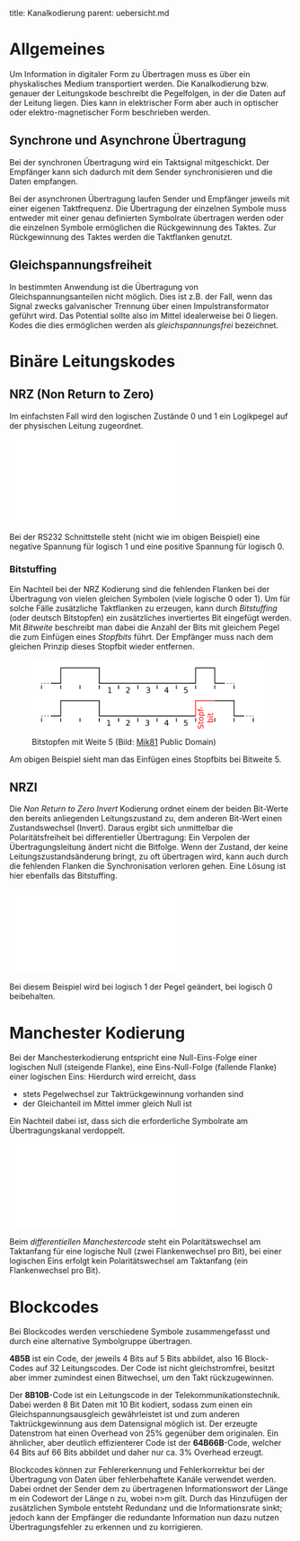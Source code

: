 title: Kanalkodierung
parent: uebersicht.md

# Allgemeines
Um Information in digitaler Form zu Übertragen muss es über ein physkalisches Medium transportiert werden. Die Kanalkodierung bzw. genauer der Leitungskode beschreibt die Pegelfolgen, in der die Daten auf der Leitung liegen. Dies kann in elektrischer Form aber auch in optischer oder elektro-magnetischer Form beschrieben werden.

## Synchrone und Asynchrone Übertragung
Bei der synchronen Übertragung wird ein Taktsignal mitgeschickt. Der Empfänger kann sich dadurch mit dem Sender synchronisieren und die Daten empfangen.

Bei der asynchronen Übertragung laufen Sender und Empfänger jeweils mit einer eigenen Taktfrequenz. Die Übertragung der einzelnen Symbole muss entweder mit einer genau definierten Symbolrate übertragen werden oder die einzelnen Symbole ermöglichen die Rückgewinnung des Taktes. Zur Rückgewinnung des Taktes werden die Taktflanken genutzt.

## Gleichspannungsfreiheit
In bestimmten Anwendung ist die Übertragung von Gleichspannungsanteilen nicht möglich. Dies ist z.B. der Fall, wenn das Signal zwecks galvanischer Trennung über einen Impulstransformator geführt wird. Das Potential sollte also im Mittel idealerweise bei 0 liegen. Kodes die dies ermöglichen werden als *gleichspannungsfrei* bezeichnet.

# Binäre Leitungskodes
## NRZ (Non Return to Zero)
Im einfachsten Fall wird den logischen Zustände 0 und 1 ein Logikpegel auf der physischen Leitung zugeordnet.

![NRZ](nrz.svg.tex)

Bei der RS232 Schnittstelle steht (nicht wie im obigen Beispiel) eine negative Spannung für logisch 1 und eine positive Spannung für logisch 0.

### Bitstuffing
Ein Nachteil bei der NRZ Kodierung sind die fehlenden Flanken bei der Übertragung von vielen gleichen Symbolen (viele logische 0 oder 1). Um für solche Fälle zusätzliche Taktflanken zu erzeugen, kann durch *Bitstuffing* (oder deutsch Bitstopfen) ein zusätzliches invertiertes Bit eingefügt werden. Mit *Bitweite* beschreibt man dabei die Anzahl der Bits mit gleichem Pegel die zum Einfügen eines *Stopfbits* führt. Der Empfänger muss nach dem gleichen Prinzip dieses Stopfbit wieder entfernen.

<figure><img src="bitstuffing.svg"><figcaption>Bitstopfen mit Weite 5 (Bild: <a href="https://commons.wikimedia.org/wiki/File:Bitstuffing.svg">Mik81</a> Public Domain)</figcaption></figure>

Am obigen Beispiel sieht man das Einfügen eines Stopfbits bei Bitweite 5.

## NRZI
Die *Non Return to Zero Invert* Kodierung ordnet einem der beiden Bit-Werte den bereits anliegenden Leitungszustand zu, dem anderen Bit-Wert einen Zustandswechsel (Invert). Daraus ergibt sich unmittelbar die Polaritätsfreiheit bei differentieller Übertragung: Ein Verpolen der Übertragungsleitung ändert nicht die Bitfolge. Wenn der Zustand, der keine Leitungszustandsänderung bringt, zu oft übertragen wird, kann auch durch die fehlenden Flanken die Synchronisation verloren gehen. Eine Lösung ist hier ebenfalls das Bitstuffing.

![NRZI](nrzi.svg.tex)

Bei diesem Beispiel wird bei logisch 1 der Pegel geändert, bei logisch 0 beibehalten.

# Manchester Kodierung
Bei der Manchesterkodierung entspricht eine Null-Eins-Folge einer logischen Null (steigende Flanke), eine Eins-Null-Folge (fallende Flanke) einer logischen Eins:
Hierdurch wird erreicht, dass

* stets Pegelwechsel zur Taktrückgewinnung vorhanden sind
* der Gleichanteil im Mittel immer gleich Null ist

Ein Nachteil dabei ist, dass sich die erforderliche Symbolrate am Übertragungskanal verdoppelt.

![Machester Kodierung](manchester.svg.tex)

Beim *differentiellen Manchestercode* steht ein Polaritätswechsel am Taktanfang für eine logische Null (zwei Flankenwechsel pro Bit), bei einer logischen Eins erfolgt kein Polaritätswechsel am Taktanfang (ein Flankenwechsel pro Bit).

# Blockcodes
Bei Blockcodes werden verschiedene Symbole zusammengefasst und durch eine alternative Symbolgruppe übertragen.

**4B5B** ist ein Code, der jeweils 4 Bits auf 5 Bits abbildet, also 16 Block-Codes auf 32 Leitungscodes. Der Code ist nicht gleichstromfrei, besitzt aber immer zumindest einen Bitwechsel, um den Takt rückzugewinnen.

Der **8B10B**-Code ist ein Leitungscode in der Telekommunikationstechnik. Dabei werden 8 Bit Daten mit 10 Bit kodiert, sodass zum einen ein Gleichspannungsausgleich gewährleistet ist und zum anderen Taktrückgewinnung aus dem Datensignal möglich ist. Der erzeugte Datenstrom hat einen Overhead von 25% gegenüber dem originalen. Ein ähnlicher, aber deutlich effizienterer Code ist der **64B66B**-Code, welcher 64 Bits auf 66 Bits abbildet und daher nur ca. 3% Overhead erzeugt.

Blockcodes können zur Fehlererkennung und Fehlerkorrektur bei der Übertragung von Daten über fehlerbehaftete Kanäle verwendet werden. Dabei ordnet der Sender dem zu übertragenen Informationswort der Länge m ein Codewort der Länge n zu, wobei n>m gilt. Durch das Hinzufügen der  zusätzlichen Symbole entsteht Redundanz und die Informationsrate sinkt; jedoch kann der Empfänger die redundante Information nun dazu nutzen Übertragungsfehler zu erkennen und zu korrigieren.
